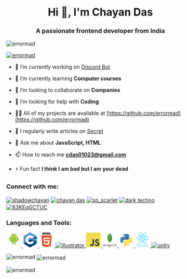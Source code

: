 <h1 align="center">Hi 👋, I'm Chayan Das</h1>
<h3 align="center">A passionate frontend developer from India</h3>

<p align="left"> <img src="https://komarev.com/ghpvc/?username=errormad&label=Profile%20views&color=00ffff&style=flat" alt="errormad" /> </p>

<p align="left"> <a href="https://github.com/ryo-ma/github-profile-trophy"><img src="https://github-profile-trophy.vercel.app/?username=errormad" alt="errormad" /></a> </p>

- 🔭 I’m currently working on [Discord Bot](https://discord.com/users/987377452558975016)

- 🌱 I’m currently learning **Computer courses**

- 👯 I’m looking to collaborate on **Companies**

- 🤝 I’m looking for help with **Coding**

- 👨‍💻 All of my projects are available at [https://github.com/errormad](https://github.com/errormad)

- 📝 I regularly write articles on [Secret](Secret)

- 💬 Ask me about **JavaScript, HTML**

- 📫 How to reach me **cdas01023@gmail.com**

- ⚡ Fun fact **I think I am bad but I am your dead**

<h3 align="left">Connect with me:</h3>
<p align="left">
<a href="https://twitter.com/shadowchayan" target="blank"><img align="center" src="https://raw.githubusercontent.com/rahuldkjain/github-profile-readme-generator/master/src/images/icons/Social/twitter.svg" alt="shadowchayan" height="30" width="40" /></a>
<a href="https://fb.com/chayan das" target="blank"><img align="center" src="https://raw.githubusercontent.com/rahuldkjain/github-profile-readme-generator/master/src/images/icons/Social/facebook.svg" alt="chayan das" height="30" width="40" /></a>
<a href="https://instagram.com/sp_scarlet" target="blank"><img align="center" src="https://raw.githubusercontent.com/rahuldkjain/github-profile-readme-generator/master/src/images/icons/Social/instagram.svg" alt="sp_scarlet" height="30" width="40" /></a>
<a href="https://www.youtube.com/c/dark techno" target="blank"><img align="center" src="https://raw.githubusercontent.com/rahuldkjain/github-profile-readme-generator/master/src/images/icons/Social/youtube.svg" alt="dark techno" height="30" width="40" /></a>
<a href="https://discord.gg/83KEqGCTUC" target="blank"><img align="center" src="https://raw.githubusercontent.com/rahuldkjain/github-profile-readme-generator/master/src/images/icons/Social/discord.svg" alt="83KEqGCTUC" height="30" width="40" /></a>
</p>

<h3 align="left">Languages and Tools:</h3>
<p align="left"> <a href="https://developer.android.com" target="_blank" rel="noreferrer"> <img src="https://raw.githubusercontent.com/devicons/devicon/master/icons/android/android-original-wordmark.svg" alt="android" width="40" height="40"/> </a> <a href="https://www.w3schools.com/cpp/" target="_blank" rel="noreferrer"> <img src="https://raw.githubusercontent.com/devicons/devicon/master/icons/cplusplus/cplusplus-original.svg" alt="cplusplus" width="40" height="40"/> </a> <a href="https://www.w3.org/html/" target="_blank" rel="noreferrer"> <img src="https://raw.githubusercontent.com/devicons/devicon/master/icons/html5/html5-original-wordmark.svg" alt="html5" width="40" height="40"/> </a> <a href="https://www.adobe.com/in/products/illustrator.html" target="_blank" rel="noreferrer"> <img src="https://www.vectorlogo.zone/logos/adobe_illustrator/adobe_illustrator-icon.svg" alt="illustrator" width="40" height="40"/> </a> <a href="https://developer.mozilla.org/en-US/docs/Web/JavaScript" target="_blank" rel="noreferrer"> <img src="https://raw.githubusercontent.com/devicons/devicon/master/icons/javascript/javascript-original.svg" alt="javascript" width="40" height="40"/> </a> <a href="https://www.mongodb.com/" target="_blank" rel="noreferrer"> <img src="https://raw.githubusercontent.com/devicons/devicon/master/icons/mongodb/mongodb-original-wordmark.svg" alt="mongodb" width="40" height="40"/> </a> <a href="https://www.python.org" target="_blank" rel="noreferrer"> <img src="https://raw.githubusercontent.com/devicons/devicon/master/icons/python/python-original.svg" alt="python" width="40" height="40"/> </a> <a href="https://reactjs.org/" target="_blank" rel="noreferrer"> <img src="https://raw.githubusercontent.com/devicons/devicon/master/icons/react/react-original-wordmark.svg" alt="react" width="40" height="40"/> </a> <a href="https://unity.com/" target="_blank" rel="noreferrer"> <img src="https://www.vectorlogo.zone/logos/unity3d/unity3d-icon.svg" alt="unity" width="40" height="40"/> </a> </p>

<p><img align="left" src="https://github-readme-stats.vercel.app/api/top-langs?username=errormad&show_icons=true&title_color=ff0000&text_color=0000ff&locale=en&layout=compact" alt="errormad" /></p>

<p>&nbsp;<img align="center" src="https://github-readme-stats.vercel.app/api?username=errormad&show_icons=true&title_color=0000ff&text_color=0000ff&bg_color=00ffff&locale=en" alt="errormad" /></p>

<p><img align="center" src="https://github-readme-streak-stats.herokuapp.com/?user=errormad&theme=highcontrast" alt="errormad" /></p>
